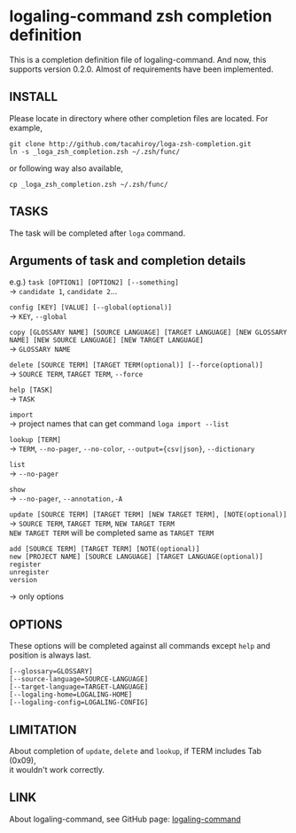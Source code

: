 logaling-command zsh completion definition
===========

This is a completion definition file of logaling-command. And now, this supports version 0.2.0.
Almost of requirements have been implemented.

## INSTALL
Please locate in directory where other completion files are located.
For example,

    git clone http://github.com/tacahiroy/loga-zsh-completion.git
    ln -s _loga_zsh_completion.zsh ~/.zsh/func/

or following way also available,

    cp _loga_zsh_completion.zsh ~/.zsh/func/

## TASKS
The task will be completed after `loga` command.

## Arguments of task and completion details
e.g.)
`task [OPTION1] [OPTION2] [--something]`  
-> `candidate 1`, `candidate 2`...

`config [KEY] [VALUE] [--global(optional)]`  
-> `KEY`, `--global`

`copy [GLOSSARY NAME] [SOURCE LANGUAGE] [TARGET LANGUAGE] [NEW GLOSSARY NAME] [NEW SOURCE LANGUAGE] [NEW TARGET LANGUAGE]`  
-> `GLOSSARY NAME`

`delete [SOURCE TERM] [TARGET TERM(optional)] [--force(optional)]`  
-> `SOURCE TERM`, `TARGET TERM`, `--force`

`help [TASK]`  
-> `TASK`

`import`  
-> project names that can get command `loga import --list`

`lookup [TERM]`  
-> `TERM`, `--no-pager`, `--no-color`, `--output={csv|json}`, `--dictionary`

`list`  
-> `--no-pager`

`show`  
-> `--no-pager`, `--annotation,-A`

`update [SOURCE TERM] [TARGET TERM] [NEW TARGET TERM], [NOTE(optional)]`  
-> `SOURCE TERM`,  `TARGET TERM`,  `NEW TARGET TERM`  
`NEW TARGET TERM` will be completed same as `TARGET TERM`

    add [SOURCE TERM] [TARGET TERM] [NOTE(optional)]
    new [PROJECT NAME] [SOURCE LANGUAGE] [TARGET LANGUAGE(optional)]
    register
    unregister
    version
-> only options


## OPTIONS
These options will be completed against all commands except `help`
and position is always last.

    [--glossary=GLOSSARY]
    [--source-language=SOURCE-LANGUAGE]
    [--target-language=TARGET-LANGUAGE]
    [--logaling-home=LOGALING-HOME]
    [--logaling-config=LOGALING-CONFIG]

## LIMITATION
About completion of `update`, `delete` and `lookup`, if TERM includes Tab (0x09),  
it wouldn't work correctly.


## LINK
About logaling-command, see GitHub page:
 [logaling-command](https://github.com/logaling/logaling-command)

